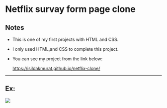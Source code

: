 # Netflix survay form page clone

## Notes

- This is one of my first projects with HTML and CSS.
- I only used HTML,and CSS to complete this project.
- You can see my project from the link below:

    https://isildakmurat.github.io/netflix-clone/

<hr>

## Ex:

<img src="ex-gif.gif">
